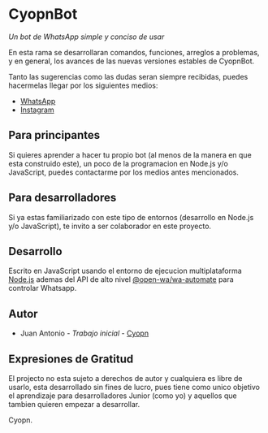 # CyopnBot

_Un bot de WhatsApp simple y conciso de usar_

En esta rama se desarrollaran comandos, funciones, arreglos a problemas, y en general, los avances de las nuevas versiones estables de CyopnBot.

Tanto las sugerencias como las dudas seran siempre recibidas, puedes hacermelas llegar por los siguientes medios:
- [WhatsApp](https://wa.me/+525633592644)
- [Instagram](https://instagram.com/Cyopn_)

## Para principantes

Si quieres aprender a hacer tu propio bot (al menos de la manera en que esta construido este), un poco de la programacion en Node.js y/o JavaScript, puedes contactarme por los medios antes mencionados.
## Para desarrolladores

Si ya estas familiarizado con este tipo de entornos (desarrollo en Node.js y/o JavaScript), te invito a ser colaborador en este proyecto.

## Desarrollo

Escrito en JavaScript usando el entorno de ejecucion multiplataforma [Node.js](https://nodejs.org/) ademas del API de alto nivel [@open-wa/wa-automate](https://github.com/open-wa/wa-automate-nodejs) para controlar Whatsapp.

## Autor

- Juan Antonio - _Trabajo inicial_ - [Cyopn](https://github.com/Cyopn/)

## Expresiones de Gratitud

El projecto no esta sujeto a derechos de autor y cualquiera es libre de usarlo, esta desarrollado sin fines de lucro, pues tiene como unico objetivo el aprendizaje para desarrolladores Junior (como yo) y aquellos que tambien quieren empezar a desarrollar.

Cyopn.
